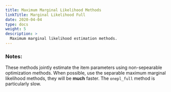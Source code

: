```yaml
---
title: Maximum Marginal Likelihood Methods
linkTitle: Marginal Likelihood Full
date: 2020-04-04
type: docs
weight: 5
description: >
  Maximum marginal likelihood estimation methods.
---
```


### Notes:

These methods jointly estimate the item parameters using non-sepearable
optimization methods. When possible, use the separable maximum marginal
likelihood methods, they will be **much** faster. The ```onepl_full``` 
method is particularly slow.